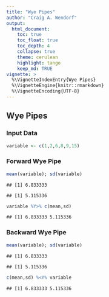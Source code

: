 ```yaml
---
title: "Wye Pipes"
author: "Craig A. Wendorf"
output:
  html_document:
    toc: true
    toc_float: true
    toc_depth: 4
    collapse: true
    theme: cerulean
    highlight: tango
    keep_md: TRUE
vignette: >
  %\VignetteIndexEntry{Wye Pipes}
  %\VignetteEngine{knitr::rmarkdown}
  %\VignetteEncoding{UTF-8}
---
```






## Wye Pipes

### Input Data


```r
variable <- c(1,2,6,8,9,15)
```

### Forward Wye Pipe


```r
mean(variable); sd(variable)
```

```
## [1] 6.833333
```

```
## [1] 5.115336
```

```r
variable %Y>% c(mean,sd)
```

```
## [1] 6.833333 5.115336
```

### Backward Wye Pipe


```r
mean(variable); sd(variable)
```

```
## [1] 6.833333
```

```
## [1] 5.115336
```

```r
c(mean,sd) %<Y% variable
```

```
## [1] 6.833333 5.115336
```
